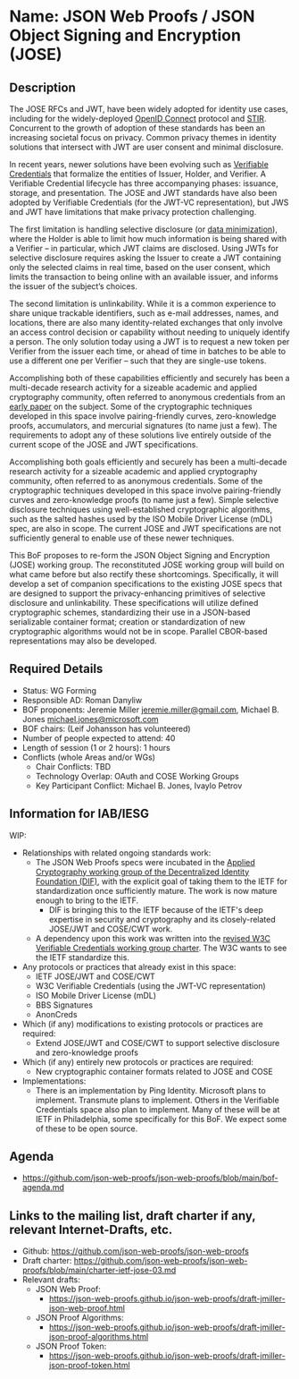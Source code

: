 # Name: JSON Web Proofs / JSON Object Signing and Encryption (JOSE)

## Description

The JOSE RFCs and JWT, have been widely adopted for identity use cases, including for the widely-deployed [OpenID Connect](https://openid.net/connect/) protocol and [STIR](https://www.ietf.org/blog/stir-action/).  Concurrent to the growth of adoption of these standards has been an increasing societal focus on privacy.  Common privacy themes in identity solutions that intersect with JWT are user consent and minimal disclosure.

In recent years, newer solutions have been evolving such as [Verifiable Credentials](https://www.w3.org/TR/vc-data-model/) that formalize the entities of Issuer, Holder, and Verifier.  A Verifiable Credential lifecycle has three accompanying phases: issuance, storage, and presentation.  The JOSE and JWT standards have also been adopted by Verifiable Credentials (for the JWT-VC representation), but JWS and JWT have limitations that make privacy protection challenging.

The first limitation is handling selective disclosure (or [data minimization](https://www.rfc-editor.org/rfc/rfc6973.html#section-6.1)), where the Holder is able to limit how much information is being shared with a Verifier – in particular, which JWT claims are disclosed. Using JWTs for selective disclosure requires asking the Issuer to create a JWT containing only the selected claims in real time, based on the user consent, which limits the transaction to being online with an available issuer, and informs the issuer of the subject’s choices.

The second limitation is unlinkability. While it is a common experience to share unique trackable identifiers, such as e-mail addresses, names, and locations, there are also many identity-related exchanges that only involve an access control decision or capability without needing to uniquely identify a person. The only solution today using a JWT is to request a new token per Verifier from the issuer each time, or ahead of time in batches to be able to use a different one per Verifier – such that they are single-use tokens.

Accomplishing both of these capabilities efficiently and securely has been a multi-decade research activity for a sizeable academic and applied cryptography community, often referred to anonymous credentials from an [early paper](http://cs.brown.edu/people/alysyans/papers/cl01a.pdf) on the subject.  Some of the cryptographic techniques developed in this space involve pairing-friendly curves, zero-knowledge proofs, accumulators, and mercurial signatures (to name just a few).  The requirements to adopt any of these solutions live entirely outside of the current scope of the JOSE and JWT specifications.

Accomplishing both goals efficiently and securely has been a multi-decade research activity for a sizeable academic and applied cryptography community, often referred to as anonymous credentials. Some of the cryptographic techniques developed in this space involve pairing-friendly curves and zero-knowledge proofs (to name just a few).  Simple selective disclosure techniques using well-established cryptographic algorithms, such as the salted hashes used by the ISO Mobile Driver License (mDL) spec, are also in scope.  The current JOSE and JWT specifications are not sufficiently general to enable use of these newer techniques.

This BoF proposes to re-form the JSON Object Signing and Encryption (JOSE) working group.  The reconstituted JOSE working group will build on what came before but also rectify these shortcomings.  Specifically, it will develop a set of companion specifications to the existing JOSE specs that are designed to support the privacy-enhancing primitives of selective disclosure and unlinkability.  These specifications will utilize defined cryptographic schemes, standardizing their use in a JSON-based serializable container format; creation or standardization of new cryptographic algorithms would not be in scope.  Parallel CBOR-based representations may also be developed.

## Required Details
- Status: WG Forming
- Responsible AD: Roman Danyliw
- BOF proponents: Jeremie Miller <jeremie.miller@gmail.com>, Michael B. Jones <michael.jones@microsoft.com>
- BOF chairs: (Leif Johansson has volunteered)
- Number of people expected to attend: 40
- Length of session (1 or 2 hours): 1 hours
- Conflicts (whole Areas and/or WGs)
   - Chair Conflicts: TBD
   - Technology Overlap: OAuth and COSE Working Groups
   - Key Participant Conflict: Michael B. Jones, Ivaylo Petrov

## Information for IAB/IESG

WIP:

- Relationships with related ongoing standards work:
  - The JSON Web Proofs specs were incubated in the [Applied Cryptography working group of the Decentralized Identity Foundation (DIF)](https://json-web-proofs.github.io/json-web-proofs/draft-jmiller-json-web-proof.html), with the explicit goal of taking them to the IETF for standardization once sufficiently mature.  The work is now mature enough to bring to the IETF.
    - DIF is bringing this to the IETF because of the IETF's deep expertise in security and cryptography and its closely-related JOSE/JWT and COSE/CWT work.
  - A dependency upon this work was written into the [revised W3C Verifiable Credentials working group charter](https://www.w3.org/2022/05/proposed-vc-wg-charter.html).  The W3C wants to see the IETF standardize this.
- Any protocols or practices that already exist in this space:
  - IETF JOSE/JWT and COSE/CWT
  - W3C Verifiable Credentials (using the JWT-VC representation)
  - ISO Mobile Driver License (mDL)
  - BBS Signatures
  - AnonCreds
- Which (if any) modifications to existing protocols or practices are required:
  - Extend JOSE/JWT and COSE/CWT to support selective disclosure and zero-knowledge proofs
- Which (if any) entirely new protocols or practices are required:
  - New cryptographic container formats related to JOSE and COSE
- Implementations:
  - There is an implementation by Ping Identity.  Microsoft plans to implement.  Transmute plans to implement.  Others in the Verifiable Credentials space also plan to implement.  Many of these will be at IETF in Philadelphia, some specifically for this BoF.  We expect some of these to be open source.


## Agenda
   - https://github.com/json-web-proofs/json-web-proofs/blob/main/bof-agenda.md

## Links to the mailing list, draft charter if any, relevant Internet-Drafts, etc.
   - Github: https://github.com/json-web-proofs/json-web-proofs
   - Draft charter: https://github.com/json-web-proofs/json-web-proofs/blob/main/charter-ietf-jose-03.md
   - Relevant drafts:
      - JSON Web Proof:
         - https://json-web-proofs.github.io/json-web-proofs/draft-jmiller-json-web-proof.html
      - JSON Proof Algorithms:
         - https://json-web-proofs.github.io/json-web-proofs/draft-jmiller-json-proof-algorithms.html
      - JSON Proof Token:
         - https://json-web-proofs.github.io/json-web-proofs/draft-jmiller-json-proof-token.html
